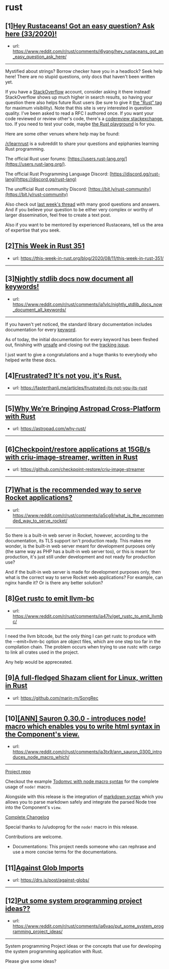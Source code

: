 # rust
## [1][Hey Rustaceans! Got an easy question? Ask here (33/2020)!](https://www.reddit.com/r/rust/comments/i6yqng/hey_rustaceans_got_an_easy_question_ask_here/)
- url: https://www.reddit.com/r/rust/comments/i6yqng/hey_rustaceans_got_an_easy_question_ask_here/
---
Mystified about strings? Borrow checker have you in a headlock? Seek help here! There are no stupid questions, only docs that haven't been written yet.

If you have a [StackOverflow](http://stackoverflow.com/) account, consider asking it there instead! StackOverflow shows up much higher in search results, so having your question there also helps future Rust users (be sure to give it [the "Rust" tag](http://stackoverflow.com/questions/tagged/rust) for maximum visibility). Note that this site is very interested in question quality. I've been asked to read a RFC I authored once. If you want your code reviewed or review other's code, there's a [codereview stackexchange](https://codereview.stackexchange.com/questions/tagged/rust), too. If you need to test your code, maybe [the Rust playground](https://play.rust-lang.org) is for you.

Here are some other venues where help may be found:

[/r/learnrust](https://www.reddit.com/r/learnrust) is a subreddit to share your questions and epiphanies learning Rust programming.

The official Rust user forums: [https://users.rust-lang.org/](https://users.rust-lang.org/).

The official Rust Programming Language Discord: [https://discord.gg/rust-lang](https://discord.gg/rust-lang)

The unofficial Rust community Discord: [https://bit.ly/rust-community](https://bit.ly/rust-community)

Also check out [last week's thread](https://reddit.com/r/rust/comments/hynlfl/hey_rustaceans_got_an_easy_question_ask_here/) with many good questions and answers. And if you believe your question to be either very complex or worthy of larger dissemination, feel free to create a text post.

Also if you want to be mentored by experienced Rustaceans, tell us the area of expertise that you seek.
## [2][This Week in Rust 351](https://www.reddit.com/r/rust/comments/i8iqb9/this_week_in_rust_351/)
- url: https://this-week-in-rust.org/blog/2020/08/11/this-week-in-rust-351/
---

## [3][Nightly stdlib docs now document all keywords!](https://www.reddit.com/r/rust/comments/ia1vlc/nightly_stdlib_docs_now_document_all_keywords/)
- url: https://www.reddit.com/r/rust/comments/ia1vlc/nightly_stdlib_docs_now_document_all_keywords/
---
If you haven't yet noticed, the standard library documentation includes documentation for every [keyword](https://doc.rust-lang.org/stable/std/#keywords).

As of today, the initial documentation for every keyword has been fleshed out, finishing with [unsafe](https://github.com/rust-lang/rust/pull/73943) and closing out the [tracking issue](https://github.com/rust-lang/rust/issues/34601).

I just want to give a congratulations and a huge thanks to everybody who helped write these docs.
## [4][Frustrated? It's not you, it's Rust.](https://www.reddit.com/r/rust/comments/i9sor7/frustrated_its_not_you_its_rust/)
- url: https://fasterthanli.me/articles/frustrated-its-not-you-its-rust
---

## [5][Why We’re Bringing Astropad Cross-Platform with Rust](https://www.reddit.com/r/rust/comments/ia3x9q/why_were_bringing_astropad_crossplatform_with_rust/)
- url: https://astropad.com/why-rust/
---

## [6][Checkpoint/restore applications at 15GB/s with criu-image-streamer, written in Rust](https://www.reddit.com/r/rust/comments/i9ynps/checkpointrestore_applications_at_15gbs_with/)
- url: https://github.com/checkpoint-restore/criu-image-streamer
---

## [7][What is the recommended way to serve Rocket applications?](https://www.reddit.com/r/rust/comments/ia5cg9/what_is_the_recommended_way_to_serve_rocket/)
- url: https://www.reddit.com/r/rust/comments/ia5cg9/what_is_the_recommended_way_to_serve_rocket/
---
So there is a built-in web server in Rocket, however, according to the documentation, its TLS support isn't production ready. This makes me wonder, is the built-in web server meant for development purposes only (the same way as PHP has a built-in web server too), or this is meant for production, it's just still under development and not ready for production use?

And if the built-in web server is made for development purposes only, then what is the correct way to serve Rocket web applications? For example, can nginx handle it? Or is there any better solution?
## [8][Get rustc to emit llvm-bc](https://www.reddit.com/r/rust/comments/ia47lv/get_rustc_to_emit_llvmbc/)
- url: https://www.reddit.com/r/rust/comments/ia47lv/get_rustc_to_emit_llvmbc/
---
I need the llvm bitcode, but the only thing I can get rustc to produce with the --emit=llvm-bc option are object files, which are one step too far in the compilation chain.  The problem occurs when trying to use rustc with cargo to link all crates used in the project.

Any help would be appreceated.
## [9][A full-fledged Shazam client for Linux, written in Rust](https://www.reddit.com/r/rust/comments/i9rcwa/a_fullfledged_shazam_client_for_linux_written_in/)
- url: https://github.com/marin-m/SongRec
---

## [10][[ANN] Sauron 0.30.0 - introduces node! macro which enables you to write html syntax in the Component's view.](https://www.reddit.com/r/rust/comments/ia3tx9/ann_sauron_0300_introduces_node_macro_which/)
- url: https://www.reddit.com/r/rust/comments/ia3tx9/ann_sauron_0300_introduces_node_macro_which/
---
[Project repo](https://github.com/ivanceras/sauron)

Checkout the example
[Todomvc with node macro syntax](https://github.com/ivanceras/sauron/blob/master/examples/todomvc-macro-syntax/src/app.rs)
for the complete usage of `node!` macro.

Alongside with this release is the integration of [markdown syntax](https://github.com/ivanceras/sauron/blob/master/crates/sauron-markdown/src/markdown.rs) which you allows you to parse markdown safely and integrate the parsed Node tree into the Component's `view`.

[Complete Changelog](https://github.com/ivanceras/sauron/blob/master/Changelog.md)

Special thanks to /u/udoprog for the `node!` macro in this release.


Contributions are welcome.
- Documentations: This project needs someone who can rephrase and use a more concise terms for the documentations.
## [11][Against Glob Imports](https://www.reddit.com/r/rust/comments/i9uvek/against_glob_imports/)
- url: https://drs.is/post/against-globs/
---

## [12][Put some system programming project ideas??](https://www.reddit.com/r/rust/comments/ia6vao/put_some_system_programming_project_ideas/)
- url: https://www.reddit.com/r/rust/comments/ia6vao/put_some_system_programming_project_ideas/
---
System programming Project ideas or the concepts that use for developing the system programming application with Rust.

Please give some ideas?
